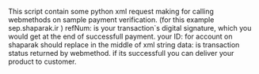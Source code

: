 This script contain some python xml request making for calling webmethods on sample payment verification.
(for this example sep.shaparak.ir )
refNum: is your transaction`s digital signature, which you would get at the end of successfull payment.
your ID: for account on shaparak should replace in the middle of xml string
data: is transaction status returned by webmethod. if its successfull you can deliver your product to customer.
